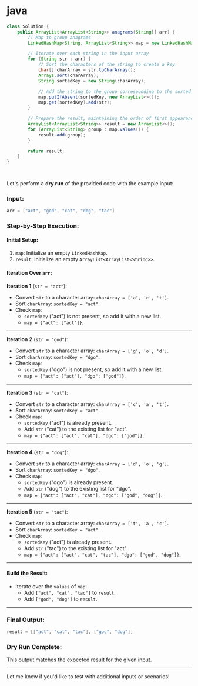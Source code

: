 # java
```java
class Solution {
    public ArrayList<ArrayList<String>> anagrams(String[] arr) {
        // Map to group anagrams
        LinkedHashMap<String, ArrayList<String>> map = new LinkedHashMap<>();

        // Iterate over each string in the input array
        for (String str : arr) {
            // Sort the characters of the string to create a key
            char[] charArray = str.toCharArray();
            Arrays.sort(charArray);
            String sortedKey = new String(charArray);

            // Add the string to the group corresponding to the sorted key
            map.putIfAbsent(sortedKey, new ArrayList<>());
            map.get(sortedKey).add(str);
        }

        // Prepare the result, maintaining the order of first appearance
        ArrayList<ArrayList<String>> result = new ArrayList<>();
        for (ArrayList<String> group : map.values()) {
            result.add(group);
        }

        return result;
    }
}




```



Let's perform a **dry run** of the provided code with the example input:

### Input:
```java
arr = ["act", "god", "cat", "dog", "tac"]
```

### Step-by-Step Execution:
#### Initial Setup:
1. `map`: Initialize an empty `LinkedHashMap`.
2. `result`: Initialize an empty `ArrayList<ArrayList<String>>`.

#### Iteration Over `arr`:

**Iteration 1** (`str = "act"`):
- Convert `str` to a character array: `charArray = ['a', 'c', 't']`.
- Sort `charArray`: `sortedKey = "act"`.
- Check `map`:
  - `sortedKey` ("act") is not present, so add it with a new list.
  - `map = {"act": ["act"]}`.

---

**Iteration 2** (`str = "god"`):
- Convert `str` to a character array: `charArray = ['g', 'o', 'd']`.
- Sort `charArray`: `sortedKey = "dgo"`.
- Check `map`:
  - `sortedKey` ("dgo") is not present, so add it with a new list.
  - `map = {"act": ["act"], "dgo": ["god"]}`.

---

**Iteration 3** (`str = "cat"`):
- Convert `str` to a character array: `charArray = ['c', 'a', 't']`.
- Sort `charArray`: `sortedKey = "act"`.
- Check `map`:
  - `sortedKey` ("act") is already present.
  - Add `str` ("cat") to the existing list for "act".
  - `map = {"act": ["act", "cat"], "dgo": ["god"]}`.

---

**Iteration 4** (`str = "dog"`):
- Convert `str` to a character array: `charArray = ['d', 'o', 'g']`.
- Sort `charArray`: `sortedKey = "dgo"`.
- Check `map`:
  - `sortedKey` ("dgo") is already present.
  - Add `str` ("dog") to the existing list for "dgo".
  - `map = {"act": ["act", "cat"], "dgo": ["god", "dog"]}`.

---

**Iteration 5** (`str = "tac"`):
- Convert `str` to a character array: `charArray = ['t', 'a', 'c']`.
- Sort `charArray`: `sortedKey = "act"`.
- Check `map`:
  - `sortedKey` ("act") is already present.
  - Add `str` ("tac") to the existing list for "act".
  - `map = {"act": ["act", "cat", "tac"], "dgo": ["god", "dog"]}`.

---

#### Build the Result:
- Iterate over the `values` of `map`:
  - Add `["act", "cat", "tac"]` to `result`.
  - Add `["god", "dog"]` to `result`.

---

### Final Output:
```java
result = [["act", "cat", "tac"], ["god", "dog"]]
```

### Dry Run Complete:
This output matches the expected result for the given input.

---

Let me know if you'd like to test with additional inputs or scenarios!
